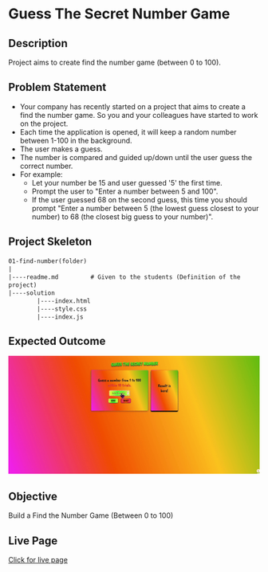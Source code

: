 # Guess The Secret Number Game 

## Description
Project aims to create find the number game (between 0 to 100).

## Problem Statement

- Your company has recently started on a project that aims to create a find the number game. So you and your colleagues have started to work on the project.
- Each time the application is opened, it will keep a random number between 1-100 in the background.
- The user makes a guess.
- The number is compared and guided up/down until the user guess the correct number.
- For example:
    - Let your number be 15 and user guessed '5' the first time.
    - Prompt the user to "Enter a number between 5 and 100".
    - If the user guessed 68 on the second guess, this time you should prompt "Enter a number between 5 (the lowest guess closest to your number) to 68 (the closest big guess to your number)".


## Project Skeleton 

```
01-find-number(folder)
|
|----readme.md         # Given to the students (Definition of the project)          
|----solution
        |----index.html  
        |----style.css   
        |----index.js
```

## Expected Outcome

![Project Snapshot](./game.gif)

## Objective

Build a Find the Number Game (Between 0 to 100)

## Live Page

[Click for live page](https://zbaharyilmaz.github.io/guess-secret-number-game/)
